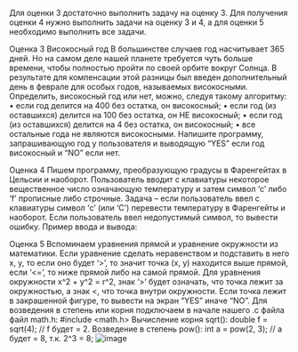 Для оценки 3 достаточно выполнить задачу на оценку 3. Для получения оценки 4 нужно выполнить задачи на оценку 3 и 4, а для оценки 5 необходимо выполнить все задачи.

Оценка 3
Високосный год
В большинстве случаев год насчитывает 365 дней. Но на самом деле нашей планете требуется чуть больше времени, чтобы полностью пройти по своей орбите вокруг Солнца. В результате для компенсации этой разницы был введен дополнительный день в феврале для особых годов, называемых високосными. Определить, високосный год или нет, можно, следуя такому алгоритму: 
    • если год делится на 400 без остатка, он високосный; 
    • если год (из оставшихся) делится на 100 без остатка, он НЕ високосный; 
    • если год (из оставшихся) делится на 4 без остатка, он високосный; 
    • все остальные года не являются високосными. 
Напишите программу, запрашивающую год у пользователя и выводящую “YES” если год високосный и “NO” если нет.

Оценка 4
Пишем программу, преобразующую градусы в Фаренгейтах в Цельсии и наоборот. Пользователь вводит с клавиатуры некоторое вещественное число означающую температуру и затем символ ‘c’ либо ‘f’ прописные либо строчные. Задача – если пользователь ввел с клавиатуры символ ‘c’ (или ‘C’) перевести температуру в Фаренгейты и наоборот. Если пользователь ввел недопустимый символ, то вывести ошибку.
Пример ввода и вывода:


Оценка 5
Вспоминаем уравнения прямой и уравнение окружности из математики. Если уравнение сделать неравенством и подставить в него x, y, то если оно будет ‘>’, то значит точка (x, y) находится выше прямой, если ‘<=’, то ниже прямой либо на самой прямой. Для уравнения окружности x^2 + y^2 = r^2, знак ‘>’ будет означать, что точка лежит за окружностью, а знак <, что точка внутри окружности. Если точка лежит в закрашенной фигуре, то вывести на экран “YES” иначе “NO”. 
Для возведения в степень или корня подключаем в начале нашего .c файла файл math.h: 
#include <math.h>
Вычисление корня sqrt(): double f = sqrt(4); // f будет = 2. 
Возведение в степень pow(): int a = pow(2, 3); // a будет = 8, т.к. 2^3 = 8;
![image](https://github.com/user-attachments/assets/7b64dd2d-f3a3-43b0-9e81-2ebf392cc479)
